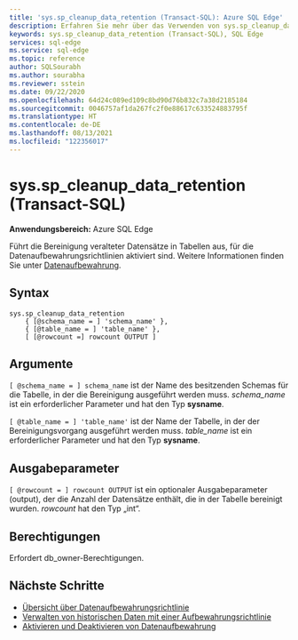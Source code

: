 ```yaml
---
title: 'sys.sp_cleanup_data_retention (Transact-SQL): Azure SQL Edge'
description: Erfahren Sie mehr über das Verwenden von sys.sp_cleanup_data_retention (Transact-SQL) in Azure SQL Edge.
keywords: sys.sp_cleanup_data_retention (Transact-SQL), SQL Edge
services: sql-edge
ms.service: sql-edge
ms.topic: reference
author: SQLSourabh
ms.author: sourabha
ms.reviewer: sstein
ms.date: 09/22/2020
ms.openlocfilehash: 64d24c089ed109c8bd90d76b832c7a38d2185184
ms.sourcegitcommit: 0046757af1da267fc2f0e88617c633524883795f
ms.translationtype: HT
ms.contentlocale: de-DE
ms.lasthandoff: 08/13/2021
ms.locfileid: "122356017"
---
```

# <a name="syssp_cleanup_data_retention-transact-sql"></a>sys.sp_cleanup_data_retention (Transact-SQL)

**Anwendungsbereich:** Azure SQL Edge

Führt die Bereinigung veralteter Datensätze in Tabellen aus, für die Datenaufbewahrungsrichtlinien aktiviert sind. Weitere Informationen finden Sie unter [Datenaufbewahrung](data-retention-overview.md).

## <a name="syntax"></a>Syntax

```syntaxsql
sys.sp_cleanup_data_retention
    { [@schema_name = ] 'schema_name' },
    { [@table_name = ] 'table_name' },
    [ [@rowcount =] rowcount OUTPUT ]

```

## <a name="arguments"></a>Argumente
`[ @schema_name = ] schema_name` ist der Name des besitzenden Schemas für die Tabelle, in der die Bereinigung ausgeführt werden muss. *schema_name* ist ein erforderlicher Parameter und hat den Typ **sysname**.

`[ @table_name = ] 'table_name'` ist der Name der Tabelle, in der der Bereinigungsvorgang ausgeführt werden muss. *table_name* ist ein erforderlicher Parameter und hat den Typ **sysname**.

## <a name="output-parameter"></a>Ausgabeparameter

`[ @rowcount = ] rowcount OUTPUT` ist ein optionaler Ausgabeparameter (output), der die Anzahl der Datensätze enthält, die in der Tabelle bereinigt wurden. *rowcount* hat den Typ „int“.

## <a name="permissions"></a>Berechtigungen
 Erfordert db_owner-Berechtigungen.

## <a name="next-steps"></a>Nächste Schritte
- [Übersicht über Datenaufbewahrungsrichtlinie](data-retention-overview.md)
- [Verwalten von historischen Daten mit einer Aufbewahrungsrichtlinie](data-retention-cleanup.md)
- [Aktivieren und Deaktivieren von Datenaufbewahrung](data-retention-enable-disable.md)
